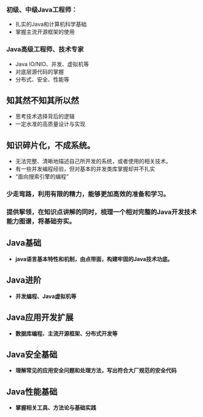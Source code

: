 ### 初级、中级Java工程师：
- 扎实的Java和计算机科学基础
- 掌握主流开源框架的使用
### Java高级工程师、技术专家
- Java IO/NIO、并发、虚拟机等
- 对底层源代码的掌握
- 分布式、安全、性能等
>
## 知其然不知其所以然
- 思考技术选择背后的逻辑
- 一定水准的高质量设计与实现
## 知识碎片化，不成系统。
- 无法完整、清晰地描述自己所开发的系统，或者使用的相关技术。
- 有一些并发编程经验，但对基本的并发类库掌握却并不扎实
- “面向搜索引擎的编程”
>
### 少走弯路，利用有限的精力，能够更加高效的准备和学习。
### 提供挈领，在知识点讲解的同时，梳理一个相对完整的Java开发技术能力图谱，将基础夯实。
## Java基础
- **java语言基本特性和机制，由点带面，构建牢固的Java技术功底。**
## Java进阶
- **并发编程、Java虚拟机等**
## Java应用开发扩展
- **数据库编程、主流开源框架、分布式开发等**
## Java安全基础
- **理解常见的应用安全问题和处理方法，写出符合大厂规范的安全代码**
## Java性能基础
- **掌握相关工具、方法论与基础实践**

